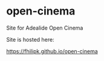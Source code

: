 open-cinema
===========

Site for Adealide Open Cinema

Site is hosted here:

https://fhilipk.github.io/open-cinema
